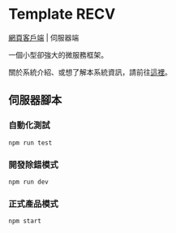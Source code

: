 # Template RECV

[網頁客戶端](https://github.com/web-tech-tw/template.inte) | 伺服器端

一個小型卻強大的微服務框架。

關於系統介紹、或想了解本系統資訊，請前往[這裡](https://github.com/web-tech-tw/template.inte)。

## 伺服器腳本

### 自動化測試

```shell
npm run test
```

### 開發除錯模式

```shell
npm run dev
```

### 正式產品模式

```shell
npm start
```
